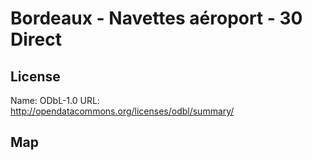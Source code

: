 # Bordeaux - Navettes aéroport - 30 Direct

## License

Name: ODbL-1.0
URL: http://opendatacommons.org/licenses/odbl/summary/

## Map

<WorldMap topic="public-transport/rtfs-rt/Bordeaux___Navettes_aeroport___30_Direct/vehicle_positions/#" />
